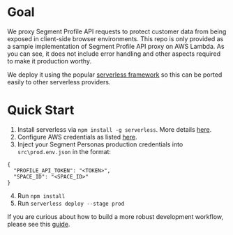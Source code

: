 # Goal
We proxy Segment Profile API requests to protect customer data from being exposed in client-side browser environments. This repo is only provided as a sample implementation of Segment Profile API proxy on AWS Lambda. As you can see, it does not include error handling and other aspects required to make it production worthy. 

We deploy it using the popular [serverless framework](https://www.serverless.com/) so this can be ported easily to other serverless providers. 

# Quick Start

1. Install serverless via `npm install -g serverless`. More details [here](https://www.serverless.com/framework/docs/providers/aws/guide/quick-start/).
2. Configure AWS credentials as listed [here](https://www.serverless.com/framework/docs/providers/aws/guide/credentials/).
3. Inject your Segment Personas production credentials into `src\prod.env.json` in the format:
```
{
  "PROFILE_API_TOKEN": "<TOKEN>",
  "SPACE_ID": "<SPACE_ID>"
}
```
4. Run `npm install`
5. Run `serverless deploy --stage prod`

If you are curious about how to build a more robust development workflow, please see this [guide](https://www.serverless.com/framework/docs/providers/aws/guide/workflow/). 
